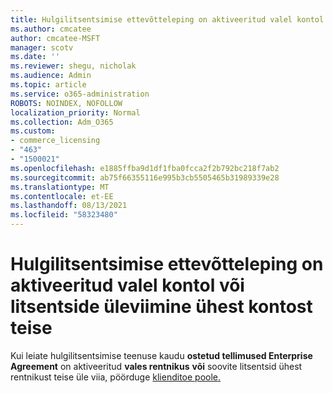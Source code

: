 ```yaml
---
title: Hulgilitsentsimise ettevõtteleping on aktiveeritud valel kontol
ms.author: cmcatee
author: cmcatee-MSFT
manager: scotv
ms.date: ''
ms.reviewer: shegu, nicholak
ms.audience: Admin
ms.topic: article
ms.service: o365-administration
ROBOTS: NOINDEX, NOFOLLOW
localization_priority: Normal
ms.collection: Adm_O365
ms.custom:
- commerce_licensing
- "463"
- "1500021"
ms.openlocfilehash: e1885ffba9d1df1fba0fcca2f2b792bc218f7ab2
ms.sourcegitcommit: ab75f66355116e995b3cb5505465b31989339e28
ms.translationtype: MT
ms.contentlocale: et-EE
ms.lasthandoff: 08/13/2021
ms.locfileid: "58323480"
---
```

# <a name="volume-licensing-enterprise-agreement-activated-on-the-wrong-account-or-transferring-licenses-from-one-account-to-another"></a>Hulgilitsentsimise ettevõtteleping on aktiveeritud valel kontol või litsentside üleviimine ühest kontost teise

Kui leiate hulgilitsentsimise teenuse kaudu **ostetud tellimused Enterprise Agreement** on aktiveeritud **vales rentnikus** **või** soovite litsentsid ühest rentnikust teise üle viia, pöörduge [klienditoe poole.](https://go.microsoft.com/fwlink/p/?linkid=518322)